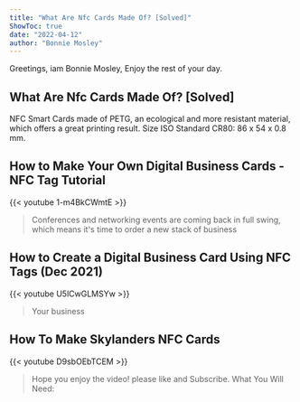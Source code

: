 ```yaml
---
title: "What Are Nfc Cards Made Of? [Solved]"
ShowToc: true 
date: "2022-04-12"
author: "Bonnie Mosley" 
---
```


Greetings, iam Bonnie Mosley, Enjoy the rest of your day.
## What Are Nfc Cards Made Of? [Solved]
NFC Smart Cards made of PETG, an ecological and more resistant material, which offers a great printing result. Size ISO Standard CR80: 86 x 54 x 0.8 mm.

## How to Make Your Own Digital Business Cards - NFC Tag Tutorial
{{< youtube 1-m4BkCWmtE >}}
>Conferences and networking events are coming back in full swing, which means it's time to order a new stack of business 

## How to Create a Digital Business Card Using NFC Tags (Dec 2021)
{{< youtube U5lCwGLMSYw >}}
>Your business 

## How To Make Skylanders NFC Cards
{{< youtube D9sbOEbTCEM >}}
>Hope you enjoy the video! please like and Subscribe. What You Will Need: 

